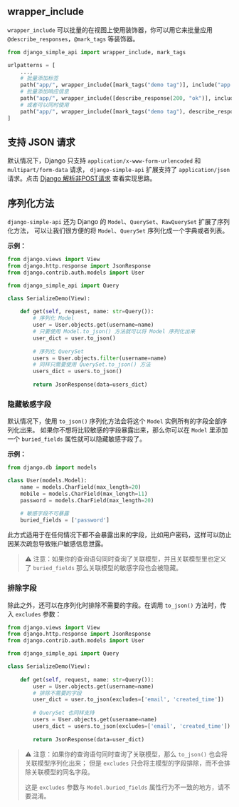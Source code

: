 ## wrapper_include

`wrapper_include` 可以批量的在视图上使用装饰器，你可以用它来批量应用 `@describe_responses`，`@mark_tags` 等装饰器。

```python
from django_simple_api import wrapper_include, mark_tags

urlpatterns = [
    ...,
    # 批量添加标签
    path("app/", wrapper_include([mark_tags("demo tag")], include("app.urls"))),
    # 批量添加响应信息
    path("app/", wrapper_include([describe_response(200, "ok")], include("app.urls"))),
    # 或者可以同时使用
    path("app/", wrapper_include([mark_tags("demo tag"), describe_response(200, "ok")], include("app.urls"))),
]
```


## 支持 JSON 请求
默认情况下，Django 只支持 `application/x-www-form-urlencoded` 和 `multipart/form-data` 请求，
`django-simple-api` 扩展支持了 `application/json` 请求。点击 [Django 解析非POST请求](https://aber.sh/articles/Django-Parse-non-POST-Request/) 查看实现思路。


## 序列化方法
`django-simple-api` 还为 Django 的 `Model`、`QuerySet`、`RawQuerySet` 扩展了序列化方法，
可以让我们很方便的将 `Model`、`QuerySet` 序列化成一个字典或者列表。

**示例：**
```python
from django.views import View
from django.http.response import JsonResponse
from django.contrib.auth.models import User

from django_simple_api import Query

class SerializeDemo(View):
    
    def get(self, request, name: str=Query()):
        # 序列化 Model
        user = User.objects.get(username=name)
        # 只要使用 Model.to_json() 方法就可以将 Model 序列化出来
        user_dict = user.to_json()
        
        # 序列化 QuerySet
        users = User.objects.filter(username=name)
        # 同样只需要使用 QuerySet.to_json() 方法
        users_dict = users.to_json()
        
        return JsonResponse(data=users_dict)
```

### 隐藏敏感字段
默认情况下，使用 `to_json()` 序列化方法会将这个 `Model` 实例所有的字段全部序列化出来。
如果你不想将比较敏感的字段暴露出来，那么你可以在 `Model` 里添加一个 `buried_fields` 属性就可以隐藏敏感字段了。

**示例：**
```python
from django.db import models

class User(models.Model):
    name = models.CharField(max_length=20)
    mobile = models.CharField(max_length=11)
    password = models.CharField(max_length=20)
    
    # 敏感字段不可暴露
    buried_fields = ['password']
```

此方式适用于在任何情况下都不会暴露出来的字段，比如用户密码，这样可以防止因某次疏忽导致账户敏感信息泄露。

> ⚠️ 注意：如果你的查询语句同时查询了关联模型，并且关联模型里也定义了 `buried_fields` 那么关联模型的敏感字段也会被隐藏。

### 排除字段
除此之外，还可以在序列化时排除不需要的字段。在调用 `to_json()` 方法时，传入 `excludes` 参数：
```python
from django.views import View
from django.http.response import JsonResponse
from django.contrib.auth.models import User

from django_simple_api import Query

class SerializeDemo(View):
    
    def get(self, request, name: str=Query()):
        user = User.objects.get(username=name)
        # 排除不需要的字段
        user_dict = user.to_json(excludes=['email', 'created_time'])
        
        # QuerySet 也同样支持
        users = User.objects.get(username=name)
        users_dict = users.to_json(excludes=['email', 'created_time'])
        
        return JsonResponse(data=user_dict)
```

> ⚠️ 注意：如果你的查询语句同时查询了关联模型，那么 `to_json()` 也会将关联模型序列化出来；
> 但是 `excludes` 只会将主模型的字段排除，而不会排除关联模型的同名字段。
> 
> 这是 `excludes` 参数与 `Model.buried_fields` 属性行为不一致的地方，请不要混淆。
